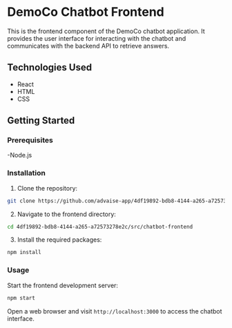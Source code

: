 # DemoCo Chatbot Frontend

This is the frontend component of the DemoCo chatbot application. It provides the user interface for interacting with the chatbot and communicates with the backend API to retrieve answers.

## Technologies Used

- React
- HTML
- CSS

## Getting Started

### Prerequisites

-Node.js

### Installation

1. Clone the repository:

```bash
git clone https://github.com/advaise-app/4df19892-bdb8-4144-a265-a72573278e2c.git
```

2. Navigate to the frontend directory:

```bash
cd 4df19892-bdb8-4144-a265-a72573278e2c/src/chatbot-frontend
```

3. Install the required packages:

```bash
npm install
```

### Usage

Start the frontend development server:

```bash
npm start
```

Open a web browser and visit `http://localhost:3000` to access the chatbot interface.
